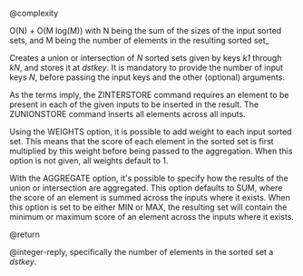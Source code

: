 @complexity

O(N) + O(M log(M)) with N being the sum of the sizes of the
input sorted sets, and M being the number of elements in the resulting sorted
set_

Creates a union or intersection of _N_ sorted sets given by keys _k1_ through _kN_, and stores it at _dstkey_. It is mandatory to provide the number of input keys _N_, before passing the input keys and the other (optional) arguments.

As the terms imply, the ZINTERSTORE command requires an element to be present in each of the given inputs to be inserted in the result. The ZUNIONSTORE command inserts all elements across all inputs.

Using the WEIGHTS option, it is possible to add weight to each input sorted set. This means that the score of each element in the sorted set is first multiplied by this weight before being passed to the aggregation. When this option is not given, all weights default to 1.

With the AGGREGATE option, it's possible to specify how the results of the union or intersection are aggregated. This option defaults to SUM, where the score of an element is summed across the inputs where it exists. When this option is set to be either MIN or MAX, the resulting set will contain the minimum or maximum score of an element across the inputs where it exists.

@return

@integer-reply, specifically the number of elements in the sorted set a
_dstkey_.



[1]: /p/redis/wiki/ReplyTypes
